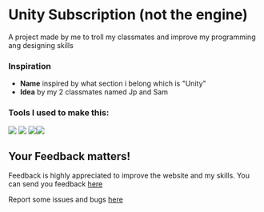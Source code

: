 # Unity Subscription (not the engine)

A project made by me to troll my classmates and improve my programming ang designing skills

### Inspiration
- **Name** inspired by what section i belong which is "Unity"
- **Idea** by my 2 classmates named Jp and Sam


### Tools I used to make this:
<img src="https://img.shields.io/badge/Flutter%20-%23008CC1.svg?&style=for-the-badge&logo=flutter&logoColor=white"> <img src="https://img.shields.io/badge/Dart%20-%23008CC1.svg?&style=for-the-badge&logo=dart&logoColor=white&color=004999"> <img src="http://img.shields.io/badge/-VS%20Code-000000?style=for-the-badge&logo=Visual-studio-code&logoColor=blue"><img src="https://img.shields.io/badge/git%20-%23F05032.svg?&style=for-the-badge&logo=git&logoColor=white"/>

## Your Feedback matters!
Feedback is highly appreciated to improve the website and my skills.
You can send you feedback [here](https://github.com/piyeldev/unity-subscription/issues/new)

Report some issues and bugs [here](https://github.com/piyeldev/unity-subscription/issues/new)
